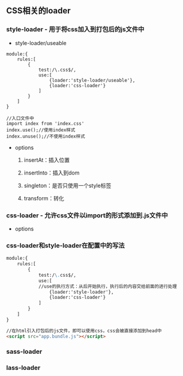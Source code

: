 ## CSS相关的loader

### style-loader - 用于将css加入到打包后的js文件中

* style-loader/useable

```
module:{
    rules:[
        {
            test:/\.css$/,
            use:[
                {loader:'style-loader/useable'},
                {loader:'css-loader'}
            ]
        }
    ]
}

//入口文件中
import index from 'index.css'
index.use();//使用index样式
index.unuse();//不使用index样式
```

* options

  1. insertAt：插入位置

  2. insertInto：插入到dom

  3. singleton：是否只使用一个style标签

  4. transform：转化

### css-loader - 允许css文件以import的形式添加到.js文件中

* options

### css-loader和style-loader在配置中的写法

```markdown
module:{
    rules:[
        {
            test:/\.css$/,
            use:[
            //use的执行方式：从后开始执行，执行后的内容交给前面的进行处理
                {loader:'style-loader'},
                {loader:'css-loader'}
            ]
        }
    ]
}

//在html引入打包后的js文件，即可以使用css，css会被直接添加到head中
<script src="app.bundle.js"></script>
```

### sass-loader

### lass-loader



